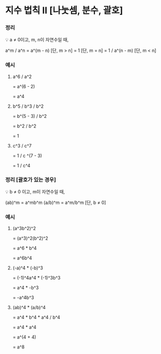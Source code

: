 # 지수 법칙 Ⅱ [나눗셈, 분수, 괄호]

### 정리

<aside>
💡 a ≠ 0이고,  m, n이 자연수일 때,

a^m / a^n
 = a^(m - n) [단, m > n]
 = 1 [단, m = n]
 = 1 / a^(n - m) [단, m < n]

</aside>

### 예시

1. a^6 / a^2

    = a^(6 - 2)

    = a^4

2. b^5 / b^3 / b^2

    = b^(5 - 3) / b^2

    = b^2 / b^2

    = 1

3. c^3 / c^7

    = 1 / c ^(7 - 3)

    = 1 / c^4


### 정리 [괄호가 있는 경우]

<aside>
💡 b ≠ 0 이고, m이 자연수일 때,

(ab)^m = a^mb^m
(a/b)^m = a^m/b^m [단, b ≠ 0]

</aside>

### 예시

1. (a^3b^2)^2

    = (a^3)^2(b^2)^2

    = a^6 * b^4

    = a^6b^4

2. (-a)^4 * (-b)^3

    = (-1)^4a^4 * (-1)^3b^3

    = a^4 * -b^3

    = -a^4b^3

3. (ab)^4 * (a/b)^4

    = a^4 * b^4 * a^4 / b^4

    = a^4 * a^4

    = a^(4 + 4)

    = a^8
